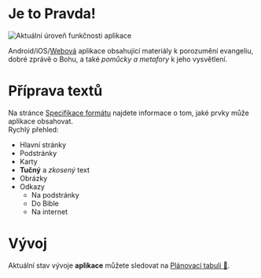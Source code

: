 # Je to Pravda!
![Aktuální úroveň funkčnosti aplikace](https://github.com/EC-M-I-S-E/Ev-Snadno/workflows/Flutter%20BUILD/badge.svg)

Android/iOS/[Webová](http://evbeta.ecmise.cz/web) aplikace obsahující materiály k porozumění evangeliu, dobré zprávě o Bohu, a také *pomůcky a metafory* k jeho vysvětlení.

# Příprava textů
Na stránce [Specifikace formátu](index.md) najdete informace o tom, jaké prvky může aplikace obsahovat.  
Rychlý přehled:
- Hlavní stránky
- Podstránky
- Karty
- **Tučný** a *zkosený* text
- Obrázky
- Odkazy
  - Na podstránky
  - Do Bible
  - Na internet

# Vývoj
Aktuální stav vývoje **aplikace** můžete sledovat na [Plánovací tabuli 🍫](https://github.com/EC-M-I-S-E/Ev-Standard/projects/1).
